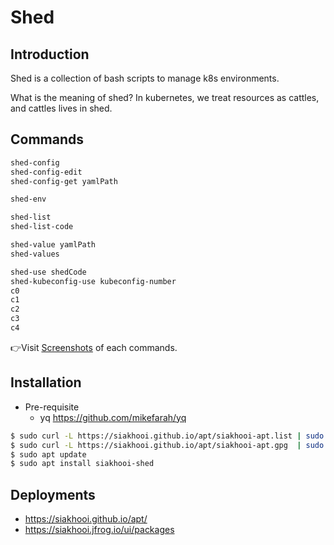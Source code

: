 # Shed

## Introduction

Shed is a collection of bash scripts to manage k8s environments.

What is the meaning of shed? In kubernetes, we treat resources as cattles, and cattles lives in shed.

## Commands

```bash
shed-config
shed-config-edit
shed-config-get yamlPath

shed-env

shed-list
shed-list-code

shed-value yamlPath
shed-values

shed-use shedCode
shed-kubeconfig-use kubeconfig-number
c0
c1
c2
c3
c4
```

👉Visit [Screenshots](screenshots/Screenshots.md) of each commands.

## Installation

- Pre-requisite
  - yq <https://github.com/mikefarah/yq>

```bash
$ sudo curl -L https://siakhooi.github.io/apt/siakhooi-apt.list | sudo tee /etc/apt/sources.list.d/siakhooi-apt.list > /dev/null
$ sudo curl -L https://siakhooi.github.io/apt/siakhooi-apt.gpg  | sudo tee /usr/share/keyrings/siakhooi-apt.gpg > /dev/null
$ sudo apt update
$ sudo apt install siakhooi-shed
```

## Deployments

- <https://siakhooi.github.io/apt/>
- <https://siakhooi.jfrog.io/ui/packages>
